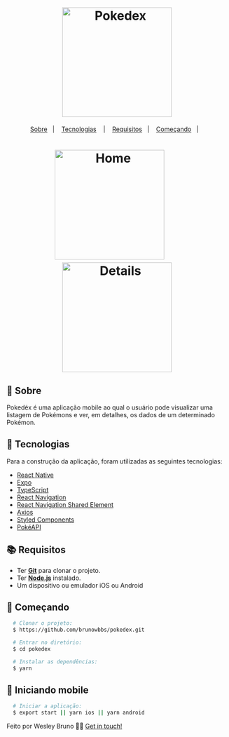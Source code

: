 <h1 align="center">
  <img alt="Pokedex" src="https://cdn2.bulbagarden.net/upload/4/4b/Pok%C3%A9dex_logo.png" width="250px" />
</h1>

<p align="center">
  <a href="#page_with_curl-sobre">Sobre</a>&nbsp;&nbsp;&nbsp;|&nbsp;&nbsp;&nbsp;
  <a href="#hammer-iniciando-mobile">Tecnologias</a>
  &nbsp;&nbsp;&nbsp;|&nbsp;&nbsp;&nbsp;
  <a href="#books-requisitos">Requisitos</a>&nbsp;&nbsp;&nbsp;|&nbsp;&nbsp;&nbsp;
  <a href="#rocket-começando">Começando</a>&nbsp;&nbsp;&nbsp;|&nbsp;&nbsp;&nbsp;
</p>

<h1 align="center">
  <img alt="Home" src="./src/gifs/home.gif" width="250" />&nbsp;&nbsp;&nbsp;&nbsp;&nbsp;
  <img alt="Details" src="./src/gifs/details.gif" width="250" />
</h1>

## :page_with_curl: Sobre

Pokedéx é uma aplicação mobile ao qual o usuário pode visualizar uma listagem de Pokémons e ver, em detalhes, os dados de um determinado Pokémon.

## :hammer: Tecnologias

Para a construção da aplicação, foram utilizadas as seguintes tecnologias:

- [React Native](https://reactnative.dev/)
- [Expo](https://expo.io/)
- [TypeScript](https://www.typescriptlang.org/)
- [React Navigation](https://reactnavigation.org/)
- [React Navigation Shared Element](https://github.com/IjzerenHein/react-navigation-shared-element)
- [Axios](https://github.com/axios/axios)
- [Styled Components](https://styled-components.com/)
- [PokéAPI](https://pokeapi.co/)

## :books: Requisitos

- Ter [**Git**](https://git-scm.com/) para clonar o projeto.
- Ter [**Node.js**](https://nodejs.org/en/) instalado.
- Um dispositivo ou emulador iOS ou Android

## :rocket: Começando

```bash
  # Clonar o projeto:
  $ https://github.com/brunowbbs/pokedex.git

  # Entrar no diretório:
  $ cd pokedex

  # Instalar as dependências:
  $ yarn
```

## :iphone: Iniciando mobile

```bash
  # Iniciar a aplicação:
  $ export start || yarn ios || yarn android
```

Feito por Wesley Bruno 👋🏻 [Get in touch!](https://github.com/brunowbbs)
